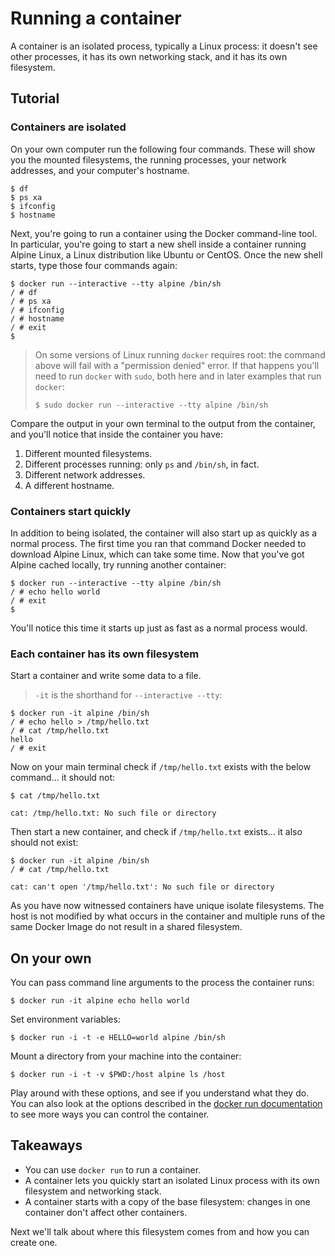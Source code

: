 # Running a container 

A container is an isolated process, typically a Linux process: it doesn't see other processes, it has its own networking stack, and it has its own filesystem.

## Tutorial

### Containers are isolated

On your own computer run the following four commands.
These will show you the mounted filesystems, the running processes, your network addresses, and your computer's hostname.

```console
$ df
$ ps xa
$ ifconfig
$ hostname
```

Next, you're going to run a container using the Docker command-line tool.
In particular, you're going to start a new shell inside a container running Alpine Linux, a Linux distribution like Ubuntu or CentOS.
Once the new shell starts, type those four commands again:

```console
$ docker run --interactive --tty alpine /bin/sh
/ # df
/ # ps xa
/ # ifconfig
/ # hostname
/ # exit
$
```

> On some versions of Linux running `docker` requires root: the command above will fail with a "permission denied" error.
> If that happens you'll need to run `docker` with `sudo`, both here and in later examples that run `docker`:
>
> ```console
> $ sudo docker run --interactive --tty alpine /bin/sh
> ```

Compare the output in your own terminal to the output from the container, and you'll notice that inside the container you have:

1. Different mounted filesystems.
2. Different processes running: only `ps` and `/bin/sh`, in fact.
3. Different network addresses.
4. A different hostname.

### Containers start quickly

In addition to being isolated, the container will also start up as quickly as a normal process.
The first time you ran that command Docker needed to download Alpine Linux, which can take some time.
Now that you've got Alpine cached locally, try running another container:

```
$ docker run --interactive --tty alpine /bin/sh
/ # echo hello world
/ # exit
$
```

You'll notice this time it starts up just as fast as a normal process would.

### Each container has its own filesystem

Start a container and write some data to a file.

> `-it` is the shorthand for `--interactive --tty`:

```console
$ docker run -it alpine /bin/sh
/ # echo hello > /tmp/hello.txt
/ # cat /tmp/hello.txt
hello
/ # exit
```

Now on your main terminal check if `/tmp/hello.txt` exists with the below command... it should not:

```console
$ cat /tmp/hello.txt

cat: /tmp/hello.txt: No such file or directory
```

Then start a new container, and check if `/tmp/hello.txt` exists... it also should not exist:

```console
$ docker run -it alpine /bin/sh
/ # cat /tmp/hello.txt

cat: can't open '/tmp/hello.txt': No such file or directory
```

As you have now witnessed containers have unique isolate filesystems. The host is not modified by what occurs in the container and multiple runs of the same Docker Image do not result in a shared filesystem.

## On your own

You can pass command line arguments to the process the container runs:

```console
$ docker run -it alpine echo hello world
```

Set environment variables:

```console
$ docker run -i -t -e HELLO=world alpine /bin/sh
```

Mount a directory from your machine into the container:

```console
$ docker run -i -t -v $PWD:/host alpine ls /host
```

Play around with these options, and see if you understand what they do.
You can also look at the options described in the [docker run documentation](https://docs.docker.com/engine/reference/run/) to see more ways you can control the container.

## Takeaways

* You can use `docker run` to run a container.
* A container lets you quickly start an isolated Linux process with its own filesystem and networking stack.
* A container starts with a copy of the base filesystem: changes in one container don't affect other containers.

Next we'll talk about where this filesystem comes from and how you can create one.
